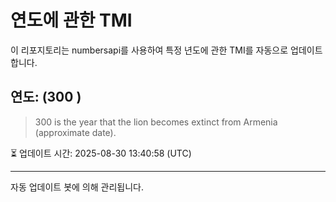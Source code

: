 
# 연도에 관한 TMI

이 리포지토리는 numbersapi를 사용하여 특정 년도에 관한 TMI를 자동으로 업데이트합니다.

## 연도: (300 )
> 300 is the year that the lion becomes extinct from Armenia (approximate date).

⏳ 업데이트 시간: 2025-08-30 13:40:58 (UTC)

---
자동 업데이트 봇에 의해 관리됩니다.
